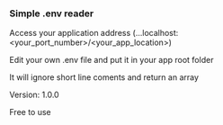 <h3>Simple .env reader</h3>

Access your application address (...localhost:<your_port_number>/<your_app_location>)

Edit your own .env file and put it in your app root folder

It will ignore short line coments and return an array

Version: 1.0.0

Free to use
